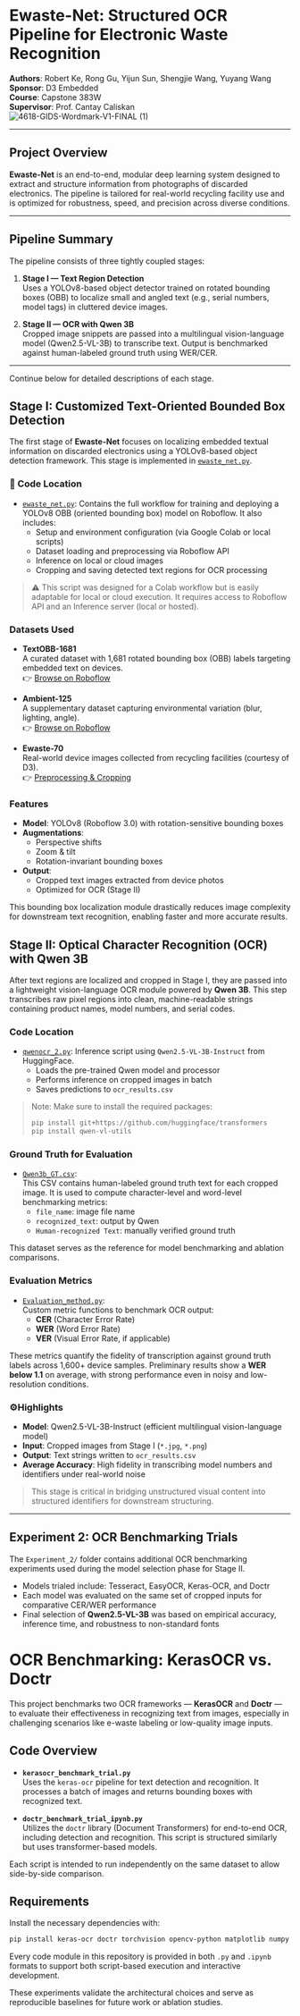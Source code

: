 # Ewaste-Net: Structured OCR Pipeline for Electronic Waste Recognition

**Authors**: Robert Ke, Rong Gu, Yijun Sun, Shengjie Wang, Yuyang Wang  
**Sponsor**: D3 Embedded  
**Course**: Capstone 383W  
**Supervisor**: Prof. Cantay Caliskan  
![4618-GIDS-Wordmark-V1-FINAL (1)](https://github.com/user-attachments/assets/026913f2-d868-4f06-860f-f378403ceb62)

---

##  Project Overview

**Ewaste-Net** is an end-to-end, modular deep learning system designed to extract and structure information from photographs of discarded electronics. The pipeline is tailored for real-world recycling facility use and is optimized for robustness, speed, and precision across diverse conditions.

---

##  Pipeline Summary

The pipeline consists of three tightly coupled stages:

1. **Stage I — Text Region Detection**  
   Uses a YOLOv8-based object detector trained on rotated bounding boxes (OBB) to localize small and angled text (e.g., serial numbers, model tags) in cluttered device images.

2. **Stage II — OCR with Qwen 3B**  
   Cropped image snippets are passed into a multilingual vision-language model (Qwen2.5-VL-3B) to transcribe text. Output is benchmarked against human-labeled ground truth using WER/CER.

---

Continue below for detailed descriptions of each stage.



## Stage I: Customized Text-Oriented Bounded Box Detection

The first stage of **Ewaste-Net** focuses on localizing embedded textual information on discarded electronics using a YOLOv8-based object detection framework. This stage is implemented in [`ewaste_net.py`](./ewaste_net.py).

### 📂 Code Location

- [`ewaste_net.py`](./ewaste_net.py): Contains the full workflow for training and deploying a YOLOv8 OBB (oriented bounding box) model on Roboflow. It also includes:
  - Setup and environment configuration (via Google Colab or local scripts)
  - Dataset loading and preprocessing via Roboflow API
  - Inference on local or cloud images
  - Cropping and saving detected text regions for OCR processing

> ⚠ This script was designed for a Colab workflow but is easily adaptable for local or cloud execution. It requires access to Roboflow API and an Inference server (local or hosted).

### Datasets Used

- **TextOBB-1681**  
  A curated dataset with 1,681 rotated bounding box (OBB) labels targeting embedded text on devices.  
  👉 [Browse on Roboflow](https://app.roboflow.com/d3ewastedataset/d3-merged-dataset-obb-only/browse?queryText=&pageSize=50&startingIndex=0&browseQuery=true)

- **Ambient-125**  
  A supplementary dataset capturing environmental variation (blur, lighting, angle).  
  👉 [Browse on Roboflow](https://app.roboflow.com/dscc391-aqjzv/d3-ocr-ambient/3)

- **Ewaste-70**  
  Real-world device images collected from recycling facilities (courtesy of D3).  
  👉 [Preprocessing & Cropping](https://app.roboflow.com/d3ewastedataset/d3-ewaste-dataset/generate/preprocessing)

### Features

- **Model**: YOLOv8 (Roboflow 3.0) with rotation-sensitive bounding boxes
- **Augmentations**:
  - Perspective shifts
  - Zoom & tilt
  - Rotation-invariant bounding boxes
- **Output**:
  - Cropped text images extracted from device photos
  - Optimized for OCR (Stage II)

This bounding box localization module drastically reduces image complexity for downstream text recognition, enabling faster and more accurate results.

## Stage II: Optical Character Recognition (OCR) with Qwen 3B

After text regions are localized and cropped in Stage I, they are passed into a lightweight vision-language OCR module powered by **Qwen 3B**. This step transcribes raw pixel regions into clean, machine-readable strings containing product names, model numbers, and serial codes.

### Code Location

- [`qwenocr_2.py`](./qwenocr_2.py): Inference script using `Qwen2.5-VL-3B-Instruct` from HuggingFace.
  - Loads the pre-trained Qwen model and processor
  - Performs inference on cropped images in batch
  - Saves predictions to `ocr_results.csv`

> Note: Make sure to install the required packages:
> ```bash
> pip install git+https://github.com/huggingface/transformers
> pip install qwen-vl-utils
> ```

### Ground Truth for Evaluation

- [`Qwen3b_GT.csv`](./Qwen3b_GT.csv):  
  This CSV contains human-labeled ground truth text for each cropped image. It is used to compute character-level and word-level benchmarking metrics:
  - `file_name`: image file name
  - `recognized_text`: output by Qwen
  - `Human-recognized Text`: manually verified ground truth

This dataset serves as the reference for model benchmarking and ablation comparisons.

### Evaluation Metrics

- [`Evaluation_method.py`](./Evaluation_method.py):  
  Custom metric functions to benchmark OCR output:
  - **CER** (Character Error Rate)
  - **WER** (Word Error Rate)
  - **VER** (Visual Error Rate, if applicable)

These metrics quantify the fidelity of transcription against ground truth labels across 1,600+ device samples. Preliminary results show a **WER below 1.1** on average, with strong performance even in noisy and low-resolution conditions.

### ⚙Highlights

- **Model**: Qwen2.5-VL-3B-Instruct (efficient multilingual vision-language model)
- **Input**: Cropped images from Stage I (`*.jpg`, `*.png`)
- **Output**: Text strings written to `ocr_results.csv`
- **Average Accuracy**: High fidelity in transcribing model numbers and identifiers under real-world noise

> This stage is critical in bridging unstructured visual content into structured identifiers for downstream structuring.

---

## Experiment 2: OCR Benchmarking Trials

The `Experiment_2/` folder contains additional OCR benchmarking experiments used during the model selection phase for Stage II.

- Models trialed include: Tesseract, EasyOCR, Keras-OCR, and Doctr
- Each model was evaluated on the same set of cropped inputs for comparative CER/WER performance
- Final selection of **Qwen2.5-VL-3B** was based on empirical accuracy, inference time, and robustness to non-standard fonts

# OCR Benchmarking: KerasOCR vs. Doctr

This project benchmarks two OCR frameworks — **KerasOCR** and **Doctr** — to evaluate their effectiveness in recognizing text from images, especially in challenging scenarios like e-waste labeling or low-quality image inputs.

## Code Overview

- **`kerasocr_benchmark_trial.py`**  
  Uses the `keras-ocr` pipeline for text detection and recognition. It processes a batch of images and returns bounding boxes with recognized text.

- **`doctr_benchmark_trial_ipynb.py`**  
  Utilizes the `doctr` library (Document Transformers) for end-to-end OCR, including detection and recognition. This script is structured similarly but uses transformer-based models.

Each script is intended to run independently on the same dataset to allow side-by-side comparison.

## Requirements

Install the necessary dependencies with:

```bash
pip install keras-ocr doctr torchvision opencv-python matplotlib numpy
```


 Every code module in this repository is provided in both `.py` and `.ipynb` formats to support both script-based execution and interactive development.

These experiments validate the architectural choices and serve as reproducible baselines for future work or ablation studies.



